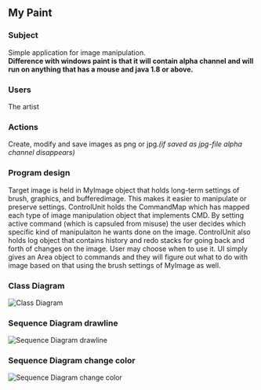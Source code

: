 ## My Paint

### Subject
Simple application for image manipulation.
<br />**Difference with windows paint is that it will contain alpha channel and will run on anything that has a mouse and java 1.8 or above.**

### Users
The artist

### Actions
Create, modify and save images as png or jpg.*(if saved as jpg-file alpha channel disappears)*

### Program design
Target image is held in MyImage object that holds long-term settings of brush, graphics, and bufferedimage. This makes it easier to manipulate or preserve settings.
ControlUnit holds the CommandMap which has mapped each type of image manipulation object that implements CMD. By setting active command (which is capsuled from misuse) the user decides which specific kind of manipulaiton he wants done on the image. ControlUnit also holds log object that contains history and redo stacks for going back and forth of changes on the image. User may choose when to use it.
UI simply gives an Area object to commands and they will figure out what to do with image based on that using the brush settings of MyImage as well.


### Class Diagram

![Class Diagram](https://github.com/kapistelijaKrisu/JavaPaint/blob/master/Documentation/diagrams/Class-Diagram.png)


### Sequence Diagram drawline
![Sequence Diagram drawline](https://github.com/kapistelijaKrisu/JavaPaint/blob/master/Documentation/diagrams/sequence-diagram-draw.png)

### Sequence Diagram change color
![Sequence Diagram change color](https://github.com/kapistelijaKrisu/JavaPaint/blob/master/Documentation/diagrams/sequence-diagram-change-color.png)
